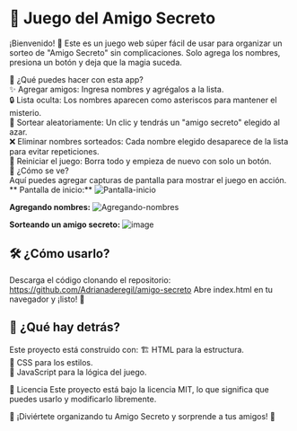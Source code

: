 # 🎁 Juego del Amigo Secreto <br>

¡Bienvenido! 🎉 Este es un juego web súper fácil de usar para organizar un sorteo de "Amigo Secreto" sin complicaciones. Solo agrega los nombres, presiona un botón y deja que la magia suceda.

🚀 ¿Qué puedes hacer con esta app? <br>
✨ Agregar amigos: Ingresa nombres y agrégalos a la lista. <br>
🔒 Lista oculta: Los nombres aparecen como asteriscos para mantener el misterio. <br>
🎲 Sortear aleatoriamente: Un clic y tendrás un "amigo secreto" elegido al azar. <br>
❌ Eliminar nombres sorteados: Cada nombre elegido desaparece de la lista para evitar repeticiones. <br>
🔄 Reiniciar el juego: Borra todo y empieza de nuevo con solo un botón. <br>
📸 ¿Cómo se ve? <br>
Aquí puedes agregar capturas de pantalla para mostrar el juego en acción.
**
Pantalla de inicio:**
![Pantalla-inicio](https://github.com/user-attachments/assets/7d8e3820-c354-4ef2-bb34-8b6278eaeb07)


**Agregando nombres:**
![Agregando-nombres](https://github.com/user-attachments/assets/c0a9a6ee-33d0-4b52-bf06-cf1657624405)


**Sorteando un amigo secreto:**
![image](https://github.com/user-attachments/assets/1a2e0dd8-0274-4bf3-b191-79c01f4efcc1)

## 🛠 ¿Cómo usarlo? <br>
Descarga el código clonando el repositorio: https://github.com/Adrianaderegil/amigo-secreto
Abre index.html en tu navegador y ¡listo! 🎉 <br>


## 📄 ¿Qué hay detrás?
Este proyecto está construido con:
🏗 HTML para la estructura. <br>
🎨 CSS para los estilos. <br>
🚀 JavaScript para la lógica del juego. <br>


📝 Licencia
Este proyecto está bajo la licencia MIT, lo que significa que puedes usarlo y modificarlo libremente.

🎁 ¡Diviértete organizando tu Amigo Secreto y sorprende a tus amigos! 🚀
